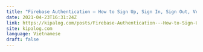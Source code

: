 ```yaml
---
title: "Firebase Authentication – How to Sign Up, Sign In, Sign Out, Verify Email | Android"
date: 2021-04-23T16:31:24Z
link: https://kipalog.com/posts/Firebase-Authentication---How-to-Sign-Up--Sign-In--Sign-Out--Verify-Email---Android?utm_medium=RSS&utm_source=news.12bit.vn
site: kipalog.com
language: Vietnamese
draft: false
---
```

